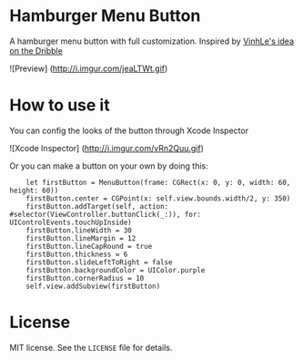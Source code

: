 # Hamburger Menu Button
A hamburger menu button with full customization. Inspired by [VinhLe's idea on the Dribble](https://dribbble.com/shots/1626236-Dribbble-Menu)

![Preview]
(http://i.imgur.com/jeaLTWt.gif)

# How to use it
You can config the looks of the button through Xcode Inspector

![Xcode Inspector]
(http://i.imgur.com/vRn2Quu.gif)

Or you can make a button on your own by doing this:
```
    let firstButton = MenuButton(frame: CGRect(x: 0, y: 0, width: 60, height: 60))
    firstButton.center = CGPoint(x: self.view.bounds.width/2, y: 350)
    firstButton.addTarget(self, action: #selector(ViewController.buttonClick(_:)), for: UIControlEvents.touchUpInside)
    firstButton.lineWidth = 30
    firstButton.lineMargin = 12
    firstButton.lineCapRound = true
    firstButton.thickness = 6
    firstButton.slideLeftToRight = false
    firstButton.backgroundColor = UIColor.purple
    firstButton.cornerRadius = 10
    self.view.addSubview(firstButton)
```
# License
MIT license. See the `LICENSE` file for details.
